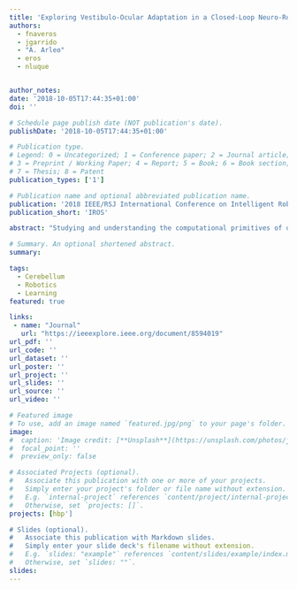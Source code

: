 ```yaml
---
title: 'Exploring Vestibulo-Ocular Adaptation in a Closed-Loop Neuro-Robotic Experiment Using STDP. A Simulation Study'
authors:
  - fnaveros
  - jgarrido
  - "A. Arleo"
  - eros
  - nluque


author_notes:
date: '2018-10-05T17:44:35+01:00'
doi: ''

# Schedule page publish date (NOT publication's date).
publishDate: '2018-10-05T17:44:35+01:00'

# Publication type.
# Legend: 0 = Uncategorized; 1 = Conference paper; 2 = Journal article;
# 3 = Preprint / Working Paper; 4 = Report; 5 = Book; 6 = Book section;
# 7 = Thesis; 8 = Patent
publication_types: ['1']

# Publication name and optional abbreviated publication name.
publication: '2018 IEEE/RSJ International Conference on Intelligent Robots and System'
publication_short: 'IROS'

abstract: "Studying and understanding the computational primitives of our neural system requires for a diverse and complementary set of techniques. In this work, we use the Neuro-robotic Platform (NRP)to evaluate the vestibulo ocular cerebellar adaptatIon (Vestibulo-ocular reflex, VOR)mediated by two STDP mechanisms located at the cerebellar molecular layer and the vestibular nuclei respectively. This simulation study adopts an experimental setup (rotatory VOR)widely used by neuroscientists to better understand the contribution of certain specific cerebellar properties (i.e. distributed STDP, neural properties, coding cerebellar topology, etc.)to r-VOR adaptation. The work proposes and describes an embodiment solution for which we endow a simulated humanoid robot (iCub)with a spiking cerebellar model by means of the NRP, and we face the humanoid to an r-VOR task. The results validate the adaptive capabilities of the spiking cerebellar model (with STDP)in a perception-action closed-loop (r- VOR)causing the simulated iCub robot to mimic a human behavior."

# Summary. An optional shortened abstract.
summary:

tags:
  - Cerebellum
  - Robotics
  - Learning
featured: true

links:
 - name: "Journal"
   url: "https://ieeexplore.ieee.org/document/8594019"
url_pdf: ''
url_code: ''
url_dataset: ''
url_poster: ''
url_project: ''
url_slides: ''
url_source: ''
url_video: ''

# Featured image
# To use, add an image named `featured.jpg/png` to your page's folder.
image:
#  caption: 'Image credit: [**Unsplash**](https://unsplash.com/photos/jdD8gXaTZsc)'
#  focal_point: ''
#  preview_only: false

# Associated Projects (optional).
#   Associate this publication with one or more of your projects.
#   Simply enter your project's folder or file name without extension.
#   E.g. `internal-project` references `content/project/internal-project/index.md`.
#   Otherwise, set `projects: []`.
projects: [hbp']

# Slides (optional).
#   Associate this publication with Markdown slides.
#   Simply enter your slide deck's filename without extension.
#   E.g. `slides: "example"` references `content/slides/example/index.md`.
#   Otherwise, set `slides: ""`.
slides:
---
```

